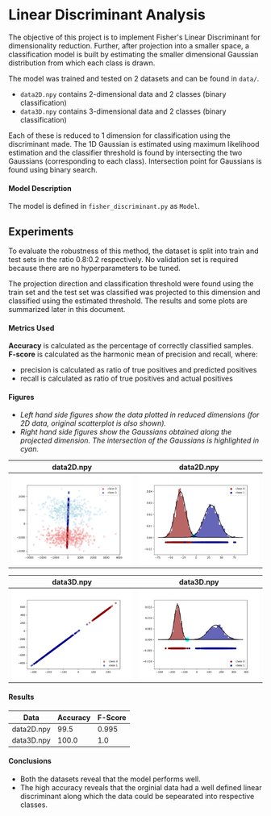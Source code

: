 # Linear Discriminant Analysis

The objective of this project is to implement Fisher's Linear Discriminant for dimensionality reduction. Further, after projection into a smaller space, a classification model is built by estimating the smaller dimensional Gaussian distribution from which each class is drawn.

The model was trained and tested on 2 datasets and can be found in `data/`.
- `data2D.npy` contains 2-dimensional data and 2 classes (binary classification)
- `data3D.npy` contains 3-dimensional data and 2 classes (binary classification)

Each of these is reduced to 1 dimension for classification using the discriminant made.
The 1D Gaussian is estimated using maximum likelihood estimation and the classifier threshold is found by intersecting the two Gaussians (corresponding to each class). Intersection point for Gaussians is found using binary search.

#### Model Description

The model is defined in `fisher_discriminant.py` as `Model`.

## Experiments

To evaluate the robustness of this method, the dataset is split into train and test sets in the ratio 0.8:0.2 respectively. No validation set is required because there are no hyperparameters to be tuned.

The projection direction and classification threshold were found using the train set and the test set was classified was projected to this dimension and classified using the estimated threshold. The results and some plots are summarized later in this document.

#### Metrics Used
**Accuracy** is calculated as the percentage of correctly classified samples.
**F-score** is calculated as the harmonic mean of precision and recall, where:
- precision is calculated as ratio of true positives and predicted positives
- recall is calculated as ratio of true positives and actual positives

#### Figures

- <i>Left hand side figures show the data plotted in reduced dimensions (for 2D data, original scatterplot is also shown).
- Right hand side figures show the Gaussians obtained along the projected dimension. The intersection of the Gaussians is highlighted in cyan.</i>

|data2D.npy|data2D.npy|
|--|--|
|<img src = "img/og&1D.png">|<img src = "img/normal&1D.png">

|data3D.npy|data3D.npy|
|--|--|
|<img src = "img/3Dog&1D.png">|<img src = "img/3Dnormal&1D.png">

#### Results

Data|Accuracy|F-Score
----|----|---|
data2D.npy|99.5|0.995
data3D.npy|100.0|1.0

#### Conclusions

- Both the datasets reveal that the model performs well.
- The high accuracy reveals that the orginial data had a well defined linear discriminant along which the data could be sepearated into respective classes.